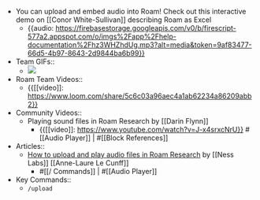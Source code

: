 - You can upload and embed audio into Roam! Check out this interactive demo on [[Conor White-Sullivan]] describing Roam as Excel
    - {{audio: https://firebasestorage.googleapis.com/v0/b/firescript-577a2.appspot.com/o/imgs%2Fapp%2Fhelp-documentation%2Fhz3WHZhdUg.mp3?alt=media&token=9af83477-66d5-4b97-8643-2d9844ba6b99}}
- Team GIFs::
    - ![](https://firebasestorage.googleapis.com/v0/b/firescript-577a2.appspot.com/o/imgs%2Fapp%2Fhelp-documentation%2FOIMsl6U0Jb.gif?alt=media&token=db707c6f-7936-4813-9a3f-2475a3d027c0)
- Roam Team Videos::
    - {{[[video]]: https://www.loom.com/share/5c6c03a96aec4a1ab62234a86209abb2}}
- Community Videos::
    - Playing sound files in Roam Research by [[Darin Flynn]]
        - {{[[video]]: https://www.youtube.com/watch?v=J-x4srxcNrU}}
#[[Audio Player]] | #[[Block References]]
- Articles::
    - [How to upload and play audio files in Roam Research](https://nesslabs.com/roam-research-audio-files) by [[Ness Labs]] [[Anne-Laure Le Cunff]]
        - #[[/ Commands]] | #[[Audio Player]]
- Key Commands::
    - `/upload`
